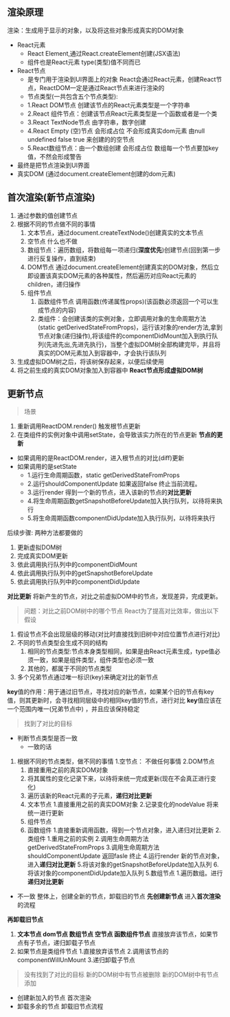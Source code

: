 ## 渲染原理
渲染：生成用于显示的对象，以及将这些对象形成真实的DOM对象
- React元素
  - React Element,通过React.createElement创建(JSX语法)
  - 组件也是React元素 type(类型)值不同而已
- React节点 
  - 是专门用于渲染到UI界面上的对象 React会通过React元素，创建React节点，ReactDOM一定是通过React节点来进行渲染的
  - 节点类型(一共包含五个节点类型):
  -   1.React DOM节点  创建该节点的React元素类型是一个字符串
  -   2.React 组件节点：创建该节点React元素类型是一个函数或者是一个类
  -   3.React TextNode节点 由字符串，数字创建
  -   4.React Empty (空)节点 会形成占位 不会形成真实dom元素 由null undefined false  true 来创建的的空节点
  -   5.React数组节点：由一个数组创建 会形成占位 数组每一个节点要加key值，不然会形成警告
- 最终是把节点渲染到UI界面
- 真实DOM (通过document.createElement创建的dom元素)

## 首次渲染(新节点渲染)
1. 通过参数的值创建节点 
2. 根据不同的节点做不同的事情
   1. 文本节点，通过document.createTextNode()创建真实的文本节点
   2. 空节点 什么也不做
   3. 数组节点：遍历数组，将数组每一项递归(**深度优先**)创建节点(回到第一步进行反复操作，直到结束)
   4. DOM节点  通过document.createElement创建真实的DOM对象，然后立即设置该真实DOM元素的各种属性，然后遍历对应React元素的children，递归操作
   5. 组件节点
      1. 函数组件节点 调用函数(传递属性props)(该函数必须返回一个可以生成节点的内容) 
      2. 类组件：会创建该类的实例对象，立即调用对象的生命周期方法(static getDerivedStateFromProps)，运行该对象的render方法,拿到节点对象(递归操作),将该组件的componentDidMount加入到执行队列(先进先出,先进先执行)，当整个虚拟DOM树全部构建完毕，并且将真实的DOM元素加入到容器中，才会执行该队列
3. 生成虚拟DOM树之后，将该树保存起来，以便后续使用
4. 将之前生成的真实DOM对象加入到容器中
**React节点形成虚拟DOM树**

## 更新节点
>场景
1. 重新调用ReactDOM.render()  触发根节点更新
2. 在类组件的实例对象中调用setState，会导致该实力所在的节点更新
**节点的更新**
- 如果调用的是ReactDOM.render，进入根节点的对比(diff)更新
- 如果调用的是setState
  - 1.运行生命周期函数，static getDerivedStateFromProps
  - 2.运行shouldComponentUpdate 如果返回false 终止当前流程。
  - 3.运行render  得到一个新的节点，进入该新的节点的**对比更新**
  - 4.将生命周期函数getSnapshotBeforeUpdate加入执行队列，以待将来执行
  - 5.将生命周期函数componentDidUpdate加入执行队列，以待将来执行

后续步骤: 两种方法都要做的
1. 更新虚拟DOM树
2. 完成真实DOM更新
3. 依此调用执行队列中的componentDidMount
4. 依此调用执行队列中的getSnapshotBeforeUpdate
5. 依此调用执行队列中的componentDidUpdate

**对比更新**
将新产生的节点，对比之前虚拟DOM中的节点，发现差异，完成更新。
>问题：对比之前DOM树中的哪个节点
React为了提高对比效率，做出以下假设
1. 假设节点不会出现层级的移动(对比时直接找到旧树中对应位置节点进行对比)
2. 不同的节点类型会生成不同的结构
   1. 相同的节点类型:节点本身类型相同，如果是由React元素生成，type值必须一致，如果是组件类型，组件类型也必须一致
   2. 其他的，都属于不同的节点类型
3. 多个兄弟节点通过唯一标识(key)来确定对比的新节点

**key**值的作用：用于通过旧节点，寻找对应的新节点，如果某个旧的节点有key值，则其更新时，会寻找相同层级中的相同key值的节点，进行对比
**key**值应该在一个范围内唯一(兄弟节点中) ，并且应该保持稳定

>找到了对比的目标
- 判断节点类型是否一致
  - 一致的话
1. 根据不同的节点类型，做不同的事情
   1.空节点： 不做任何事情
   2.DOM节点
     1. 直接重用之前的真实DOM对象
     2. 将其属性的变化记录下来，以待将来统一完成更新(现在不会真正进行变化)
     3. 遍历该新的React元素的子元素，**递归对比更新**
   1. 文本节点
     1.直接重用之前的真实DOM对象
     2.记录变化的nodeValue  将来统一进行更新
   2. 组件节点
     1. 函数组件
        1.直接重新调用函数，得到一个节点对象，进入递归对比更新
     2.类组件
        1.重用之前的实例
        2.调用生命周期方法getDerivedStateFromProps
        3.调用生命周期方法shouldComponentUpdate 返回fasle 终止
        4.运行render 新的节点对象，进入**递归对比更新**
        5.将该对象的getSnapshotBeforeUpdate加入队列
        6.将该对象的componentDidUpdate加入队列
    5.数组节点
      1.遍历数组。进行**递归对比更新**
  - 不一致
整体上，创建全新的节点，卸载旧的节点
**先创建新节点**
进入**首次渲染**的流程

**再卸载旧节点**
1. **文本节点 dom节点 数组节点 空节点 函数组件节点** 直接放弃该节点，如果节点有子节点，递归卸载子节点
2. 如果节点是类组件节点
   1.直接放弃该节点
   2.调用该节点的componentWillUnMount
   3.递归卸载子节点
>没有找到了对比的目标
新的DOM树中有节点被删除
新的DOM树中有节点添加
- 创建新加入的节点  首次渲染
- 卸载多余的节点    卸载旧节点流程






